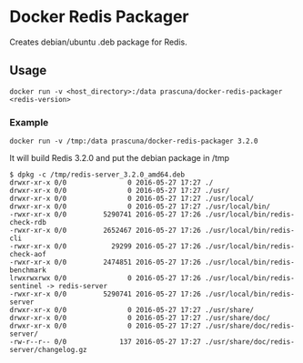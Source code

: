 Docker Redis Packager
=====================

Creates debian/ubuntu .deb package for Redis.

Usage
-----

`docker run -v <host_directory>:/data prascuna/docker-redis-packager <redis-version>`


### Example

`docker run -v /tmp:/data prascuna/docker-redis-packager 3.2.0`

It will build Redis 3.2.0 and put the debian package in /tmp

```
$ dpkg -c /tmp/redis-server_3.2.0_amd64.deb
drwxr-xr-x 0/0               0 2016-05-27 17:27 ./
drwxr-xr-x 0/0               0 2016-05-27 17:27 ./usr/
drwxr-xr-x 0/0               0 2016-05-27 17:27 ./usr/local/
drwxr-xr-x 0/0               0 2016-05-27 17:27 ./usr/local/bin/
-rwxr-xr-x 0/0         5290741 2016-05-27 17:26 ./usr/local/bin/redis-check-rdb
-rwxr-xr-x 0/0         2652467 2016-05-27 17:26 ./usr/local/bin/redis-cli
-rwxr-xr-x 0/0           29299 2016-05-27 17:26 ./usr/local/bin/redis-check-aof
-rwxr-xr-x 0/0         2474851 2016-05-27 17:26 ./usr/local/bin/redis-benchmark
lrwxrwxrwx 0/0               0 2016-05-27 17:26 ./usr/local/bin/redis-sentinel -> redis-server
-rwxr-xr-x 0/0         5290741 2016-05-27 17:26 ./usr/local/bin/redis-server
drwxr-xr-x 0/0               0 2016-05-27 17:27 ./usr/share/
drwxr-xr-x 0/0               0 2016-05-27 17:27 ./usr/share/doc/
drwxr-xr-x 0/0               0 2016-05-27 17:27 ./usr/share/doc/redis-server/
-rw-r--r-- 0/0             137 2016-05-27 17:27 ./usr/share/doc/redis-server/changelog.gz
```

